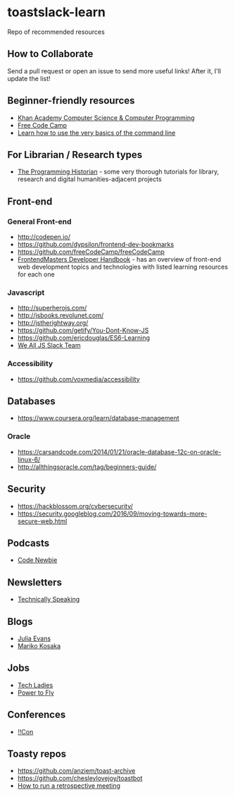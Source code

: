 # toastslack-learn
Repo of recommended resources

## How to Collaborate

Send a pull request or open an issue to send more useful links! After it, I'll update the list!

## Beginner-friendly resources

* [Khan Academy Computer Science & Computer Programming](https://www.khanacademy.org/computing)
* [Free Code Camp](https://www.freecodecamp.org/)
* [Learn how to use the very basics of the command line](https://learnpythonthehardway.org/book/appendixa.html)

## For Librarian / Research types
* [The Programming Historian](https://programminghistorian.org/) - some very thorough tutorials for library, research and digital humanities-adjacent projects

## Front-end

### General Front-end

* http://codepen.io/
* https://github.com/dypsilon/frontend-dev-bookmarks
* https://github.com/freeCodeCamp/freeCodeCamp
* [FrontendMasters Developer Handbook](https://github.com/FrontendMasters/front-end-handbook-2017) - has an overview of front-end web development topics and technologies with listed learning resources for each one

### Javascript

* http://superherojs.com/
* http://jsbooks.revolunet.com/
* http://jstherightway.org/
* https://github.com/getify/You-Dont-Know-JS
* https://github.com/ericdouglas/ES6-Learning
* [We All JS Slack Team](https://wealljs.org/)

### Accessibility

* https://github.com/voxmedia/accessibility

## Databases
* https://www.coursera.org/learn/database-management

### Oracle
* https://carsandcode.com/2014/01/21/oracle-database-12c-on-oracle-linux-6/
* http://allthingsoracle.com/tag/beginners-guide/

## Security
* https://hackblossom.org/cybersecurity/
* https://security.googleblog.com/2016/09/moving-towards-more-secure-web.html

## Podcasts
* [Code Newbie](http://www.codenewbie.org/podcast)

## Newsletters
* [Technically Speaking](https://tinyletter.com/techspeak)

## Blogs
* [Julia Evans](https://jvns.ca/)
* [Mariko Kosaka](http://kosamari.com/notes)

## Jobs
* [Tech Ladies](http://hiretechladies.com)
* [Power to Fly](https://powertofly.com/)

## Conferences
* [!!Con](http://bangbangcon.com/)

## Toasty repos

* https://github.com/anziem/toast-archive
* https://github.com/chesleylovejoy/toastbot
* [How to run a retrospective meeting](https://github.com/hcopperm/engineering_notes/blob/master/retro.md)
